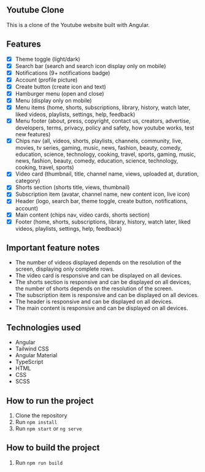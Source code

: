 ## Youtube Clone

This is a clone of the Youtube website built with Angular.

## Features

- [x] Theme toggle (light/dark)
- [x] Search bar (search and search icon display only on mobile)
- [x] Notifications (9+ notifications badge)
- [x] Account (profile picture)
- [x] Create button (create icon and text)
- [x] Hamburger menu (open and close)
- [x] Menu (display only on mobile) 
- [x] Menu items (home, shorts, subscriptions, library, history, watch later, liked videos, playlists, settings, help, feedback)
- [x] Menu footer (about, press, copyright, contact us, creators, advertise, developers, terms, privacy, policy and safety, how youtube works, test new features)
- [x] Chips nav (all, videos, shorts, playlists, channels, community, live, movies, tv series, gaming, music, news, fashion, beauty, comedy, education, science, technology, cooking, travel, sports, gaming, music, news, fashion, beauty, comedy, education, science, technology, cooking, travel, sports)
- [x] Video card (thumbnail, title, channel name, views, uploaded at, duration, category)
- [x] Shorts section (shorts title, views, thumbnail)
- [x] Subscription item (avatar, channel name, new content icon, live icon)
- [x] Header (logo, search bar, theme toggle, create button, notifications, account)
- [x] Main content (chips nav, video cards, shorts section)
- [x] Footer (home, shorts, subscriptions, library, history, watch later, liked videos, playlists, settings, help, feedback)

## Important feature notes

- The number of videos displayed depends on the resolution of the screen, displaying only complete rows.
- The video card is responsive and can be displayed on all devices.
- The shorts section is responsive and can be displayed on all devices, the number of shorts depends on the resolution of the screen.
- The subscription item is responsive and can be displayed on all devices.
- The header is responsive and can be displayed on all devices.
- The main content is responsive and can be displayed on all devices.

## Technologies used

- Angular
- Tailwind CSS
- Angular Material
- TypeScript
- HTML
- CSS
- SCSS

## How to run the project

1. Clone the repository
2. Run `npm install`
3. Run `npm start` or `ng serve`

## How to build the project

1. Run `npm run build`
